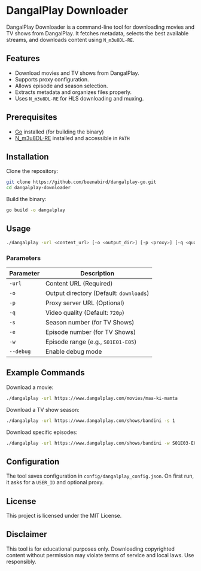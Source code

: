 # DangalPlay Downloader

DangalPlay Downloader is a command-line tool for downloading movies and TV shows from DangalPlay. It fetches metadata, selects the best available streams, and downloads content using `N_m3u8DL-RE`.

## Features
- Download movies and TV shows from DangalPlay.
- Supports proxy configuration.
- Allows episode and season selection.
- Extracts metadata and organizes files properly.
- Uses `N_m3u8DL-RE` for HLS downloading and muxing.

## Prerequisites
- [Go](https://go.dev/) installed (for building the binary)
- [N_m3u8DL-RE](https://github.com/nilaoda/N_m3u8DL-RE) installed and accessible in `PATH`

## Installation

Clone the repository:
```sh
git clone https://github.com/beenabird/dangalplay-go.git
cd dangalplay-downloader
```

Build the binary:
```sh
go build -o dangalplay
```

## Usage

```sh
./dangalplay -url <content_url> [-o <output_dir>] [-p <proxy>] [-q <quality>] [-s <season>] [-e <episode>] [-w <episode_range>] [--debug]
```

### Parameters
| Parameter     | Description |
|--------------|-------------|
| `-url`       | Content URL (Required) |
| `-o`         | Output directory (Default: `downloads`) |
| `-p`         | Proxy server URL (Optional) |
| `-q`         | Video quality (Default: `720p`) |
| `-s`         | Season number (for TV Shows) |
| `-e`         | Episode number (for TV Shows) |
| `-w`         | Episode range (e.g., `S01E01-E05`) |
| `--debug`    | Enable debug mode |

## Example Commands

Download a movie:
```sh
./dangalplay -url https://www.dangalplay.com/movies/maa-ki-mamta
```

Download a TV show season:
```sh
./dangalplay -url https://www.dangalplay.com/shows/bandini -s 1
```

Download specific episodes:
```sh
./dangalplay -url https://www.dangalplay.com/shows/bandini -w S01E03-E05
```

## Configuration

The tool saves configuration in `config/dangalplay_config.json`. On first run, it asks for a `USER_ID` and optional proxy.

## License

This project is licensed under the MIT License.

## Disclaimer
This tool is for educational purposes only. Downloading copyrighted content without permission may violate terms of service and local laws. Use responsibly.

